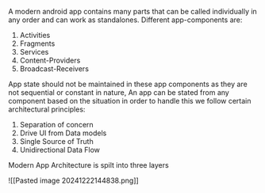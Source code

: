 A modern android app contains many parts that can be called individually in any order and can work as standalones. Different app-components are:
1. Activities
2. Fragments
3. Services
4. Content-Providers
5. Broadcast-Receivers

App state should not be maintained in these app components as they are not sequential or constant in nature, An app can be stated from  any component based on the situation in order to handle this we follow certain architectural principles:
1. Separation of concern 
2. Drive UI from Data models
3. Single Source of Truth
4. Unidirectional Data Flow

Modern App Architecture is spilt into three layers

![[Pasted image 20241222144838.png]]
